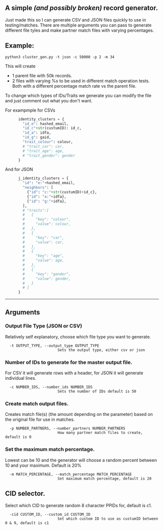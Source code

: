 ## A simple *(and possibly broken)* record generator.

Just made this so I can generate CSV and JSON files quickly to use in testing/matches. There are multiple arguments you can pass to generate different file tyles and make partner match files with varying percentages.

## Example:
```
python3 cluster_gen.py -t json -c 50000 -p 2 -m 34
```
This will create 
- 1 parent file with 50k records.
- 2 files with varying %s to be used in different match operation tests. Both with a different percentage match rate vs the parent file.

To change which types of IDs/Traits we generate you can modify the file and just comment out what you don't want.

For exampmple for CSVs
``` python
      identity_clusters = {
        "id_e": hashed_email, 
        "id_c"+str(custumID): id_c, 
        "id_a": idfa,
        "id_g": gaid,
        "trait_colour": colour,
        # "trait_car": car,
        # "trait_age": age,
        # "trait_gender": gender
      }
```

And for JSON
``` python
      j_identity_clusters = {
        "id": "e:"+hashed_email,
        "neighbors": [
          {"id": "c:"+str(custumID)+id_c}, 
          {"id": "a:"+idfa},
          {"id": "g:"+idfa},
        ],
        # "traits":[
        #   {
        #     "key": "colour",
        #     "value": colour,
        #   },
        #   {
        #     "key": "car",
        #     "value": car,
        #   },
        #   {
        #     "key": "age",
        #     "value": age,
        #   },
        #   {
        #     "key": "gender",
        #     "value": gender,
        #   }
        # ]
      }
```

   
----------
## Arguments
### Output File Type (JSON or CSV)
Relatively self explanatory, choose which file type you want to generate.
``` 
  -t OUTPUT_TYPE, --output_type OUTPUT_TYPE
                        Sets the output type, either csv or json
```
### Number of IDs to generate for the master output file.
For CSV it will generate rows with a header, for JSON it will generate individual lines.
```
  -c NUMBER_IDS, --number_ids NUMBER_IDS
                        Sets the number of IDs default is 50
```
### Create match output files.
Creates match file(s) (the amount depending on the parameter) based on the original file for use in matches.
```
  -p NUMBER_PARTNERS, --number_partners NUMBER_PARTNERS
                        How many partner match files to create, default is 0
```
### Set the maximum match percentage. 
Lowest can be 10 and the generator will choose a random percent between 10 and your maximum. Default is 20%
```
  -m MATCH_PERCENTAGE, --match_percentage MATCH_PERCENTAGE
                        Set maximum match percentage, default is 20
```
## CID selector.
Select which CID to generate random 8 character PPIDs for, default is c1.
```
  -cid CUSTOM_ID, --custom_id CUSTOM_ID
                        Set which custom ID to use as custumID between 0 & 9, default is c1
```
